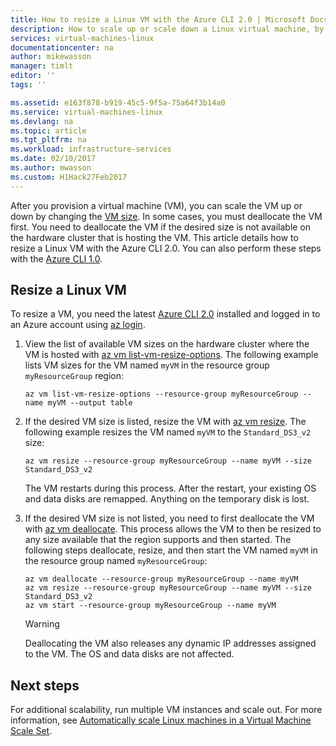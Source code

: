 ```yaml
---
title: How to resize a Linux VM with the Azure CLI 2.0 | Microsoft Docs
description: How to scale up or scale down a Linux virtual machine, by changing the VM size.
services: virtual-machines-linux
documentationcenter: na
author: mikewasson
manager: timlt
editor: ''
tags: ''

ms.assetid: e163f878-b919-45c5-9f5a-75a64f3b14a0
ms.service: virtual-machines-linux
ms.devlang: na
ms.topic: article
ms.tgt_pltfrm: na
ms.workload: infrastructure-services
ms.date: 02/10/2017
ms.author: mwasson
ms.custom: H1Hack27Feb2017
---
```

After you provision a virtual machine (VM), you can scale the VM up or down by changing the [VM size][vm-sizes]. In some cases, you must deallocate the VM first. You need to deallocate the VM if the desired size is not available on the hardware cluster that is hosting the VM. This article details how to resize a Linux VM with the Azure CLI 2.0. You can also perform these steps with the [Azure CLI 1.0](virtual-machines-linux-change-vm-size-nodejs.md?toc=%2fazure%2fvirtual-machines%2flinux%2ftoc.json).

## Resize a Linux VM
To resize a VM, you need the latest [Azure CLI 2.0](/cli/azure/install-az-cli2) installed and logged in to an Azure account using [az login](/cli/azure/#login).

1. View the list of available VM sizes on the hardware cluster where the VM is hosted with [az vm list-vm-resize-options](/cli/azure/vm#list-vm-resize-options). The following example lists VM sizes for the VM named `myVM` in the resource group `myResourceGroup` region:
   
    ```azurecli
    az vm list-vm-resize-options --resource-group myResourceGroup --name myVM --output table
    ```

2. If the desired VM size is listed, resize the VM with [az vm resize](/cli/azure/vm#resize). The following example resizes the VM named `myVM` to the `Standard_DS3_v2` size:
   
    ```azurecli
    az vm resize --resource-group myResourceGroup --name myVM --size Standard_DS3_v2
    ```
   
    The VM restarts during this process. After the restart, your existing OS and data disks are remapped. Anything on the temporary disk is lost.

3. If the desired VM size is not listed, you need to first deallocate the VM with [az vm deallocate](/cli/azure/vm#deallocate). This process allows the VM to then be resized to any size available that the region supports and then started. The following steps deallocate, resize, and then start the VM named `myVM` in the resource group named `myResourceGroup`:
   
    ```azurecli
    az vm deallocate --resource-group myResourceGroup --name myVM
    az vm resize --resource-group myResourceGroup --name myVM --size Standard_DS3_v2
    az vm start --resource-group myResourceGroup --name myVM
    ```
   
   > [!WARNING]
   > Deallocating the VM also releases any dynamic IP addresses assigned to the VM. The OS and data disks are not affected.

## Next steps
For additional scalability, run multiple VM instances and scale out. For more information, see [Automatically scale Linux machines in a Virtual Machine Scale Set][scale-set]. 

<!-- links -->
[boot-diagnostics]: https://azure.microsoft.com/en-us/blog/boot-diagnostics-for-virtual-machines-v2/
[scale-set]: ../virtual-machine-scale-sets/virtual-machine-scale-sets-linux-autoscale.md 
[vm-sizes]: virtual-machines-linux-sizes.md
